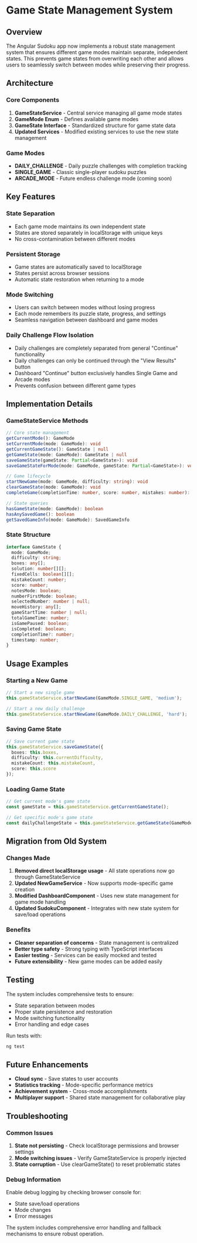# Game State Management System

## Overview

The Angular Sudoku app now implements a robust state management system that ensures different game modes maintain separate, independent states. This prevents game states from overwriting each other and allows users to seamlessly switch between modes while preserving their progress.

## Architecture

### Core Components

1. **GameStateService** - Central service managing all game mode states
2. **GameMode Enum** - Defines available game modes
3. **GameState Interface** - Standardized structure for game state data
4. **Updated Services** - Modified existing services to use the new state management

### Game Modes

- **DAILY_CHALLENGE** - Daily puzzle challenges with completion tracking
- **SINGLE_GAME** - Classic single-player sudoku puzzles
- **ARCADE_MODE** - Future endless challenge mode (coming soon)

## Key Features

### State Separation
- Each game mode maintains its own independent state
- States are stored separately in localStorage with unique keys
- No cross-contamination between different modes

### Persistent Storage
- Game states are automatically saved to localStorage
- States persist across browser sessions
- Automatic state restoration when returning to a mode

### Mode Switching
- Users can switch between modes without losing progress
- Each mode remembers its puzzle state, progress, and settings
- Seamless navigation between dashboard and game modes

### Daily Challenge Flow Isolation
- Daily challenges are completely separated from general "Continue" functionality
- Daily challenges can only be continued through the "View Results" button
- Dashboard "Continue" button exclusively handles Single Game and Arcade modes
- Prevents confusion between different game types

## Implementation Details

### GameStateService Methods

```typescript
// Core state management
getCurrentMode(): GameMode
setCurrentMode(mode: GameMode): void
getCurrentGameState(): GameState | null
getGameState(mode: GameMode): GameState | null
saveGameState(gameState: Partial<GameState>): void
saveGameStateForMode(mode: GameMode, gameState: Partial<GameState>): void

// Game lifecycle
startNewGame(mode: GameMode, difficulty: string): void
clearGameState(mode: GameMode): void
completeGame(completionTime: number, score: number, mistakes: number): void

// State queries
hasGameState(mode: GameMode): boolean
hasAnySavedGame(): boolean
getSavedGameInfo(mode: GameMode): SavedGameInfo
```

### State Structure

```typescript
interface GameState {
  mode: GameMode;
  difficulty: string;
  boxes: any[];
  solution: number[][];
  fixedCells: boolean[][];
  mistakeCount: number;
  score: number;
  notesMode: boolean;
  numberFirstMode: boolean;
  selectedNumber: number | null;
  moveHistory: any[];
  gameStartTime: number | null;
  totalGameTime: number;
  isGamePaused: boolean;
  isCompleted: boolean;
  completionTime?: number;
  timestamp: number;
}
```

## Usage Examples

### Starting a New Game

```typescript
// Start a new single game
this.gameStateService.startNewGame(GameMode.SINGLE_GAME, 'medium');

// Start a new daily challenge
this.gameStateService.startNewGame(GameMode.DAILY_CHALLENGE, 'hard');
```

### Saving Game State

```typescript
// Save current game state
this.gameStateService.saveGameState({
  boxes: this.boxes,
  difficulty: this.currentDifficulty,
  mistakeCount: this.mistakeCount,
  score: this.score
});
```

### Loading Game State

```typescript
// Get current mode's game state
const gameState = this.gameStateService.getCurrentGameState();

// Get specific mode's game state
const dailyChallengeState = this.gameStateService.getGameState(GameMode.DAILY_CHALLENGE);
```

## Migration from Old System

### Changes Made

1. **Removed direct localStorage usage** - All state operations now go through GameStateService
2. **Updated NewGameService** - Now supports mode-specific game creation
3. **Modified DashboardComponent** - Uses new state management for game mode handling
4. **Updated SudokuComponent** - Integrates with new state system for save/load operations

### Benefits

- **Cleaner separation of concerns** - State management is centralized
- **Better type safety** - Strong typing with TypeScript interfaces
- **Easier testing** - Services can be easily mocked and tested
- **Future extensibility** - New game modes can be added easily

## Testing

The system includes comprehensive tests to ensure:

- State separation between modes
- Proper state persistence and restoration
- Mode switching functionality
- Error handling and edge cases

Run tests with:
```bash
ng test
```

## Future Enhancements

- **Cloud sync** - Save states to user accounts
- **Statistics tracking** - Mode-specific performance metrics
- **Achievement system** - Cross-mode accomplishments
- **Multiplayer support** - Shared state management for collaborative play

## Troubleshooting

### Common Issues

1. **State not persisting** - Check localStorage permissions and browser settings
2. **Mode switching issues** - Verify GameStateService is properly injected
3. **State corruption** - Use clearGameState() to reset problematic states

### Debug Information

Enable debug logging by checking browser console for:
- State save/load operations
- Mode changes
- Error messages

The system includes comprehensive error handling and fallback mechanisms to ensure robust operation.
